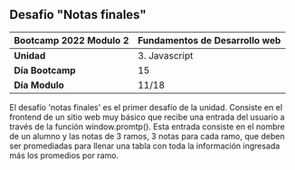 ## Desafio "Notas finales"

|Bootcamp 2022 Modulo 2|Fundamentos de Desarrollo web|
|----|-----|
|**Unidad**|3. Javascript|
|**Día Bootcamp**|15|
|**Día Modulo**|11/18|


El desafío 'notas finales' es el primer desafío de la unidad. Consiste en el frontend de un sitio web muy básico que recibe una entrada del usuario a través de la función window.promtp(). Esta entrada consiste en el nombre de un alumno y las notas de 3 ramos, 3 notas para cada ramo, que deben ser promediadas para llenar una tabla con toda la información ingresada más los promedios por ramo.

